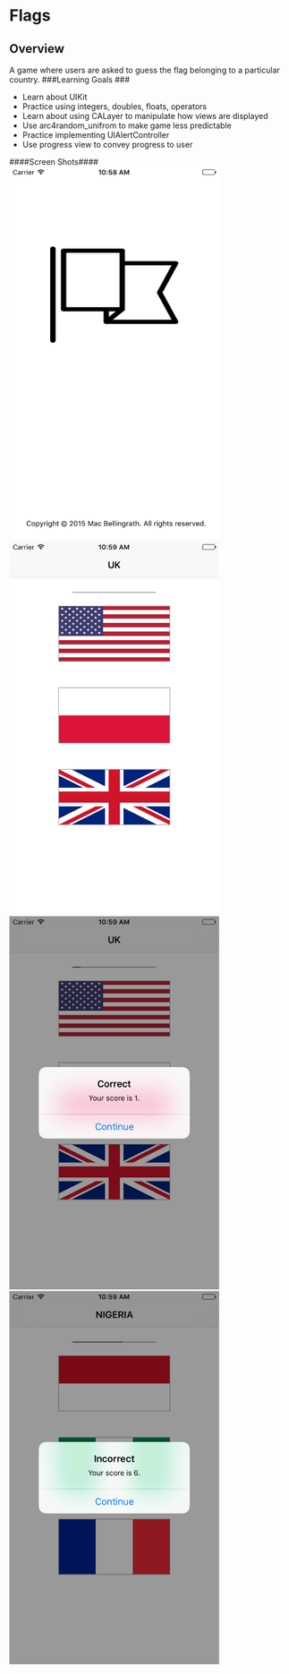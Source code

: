 # Flags #
## Overview ##
A game where users are asked to guess the flag belonging to a particular country. 
###Learning Goals ###
<ul>
    <li>Learn about UIKit</li>
    <li>Practice using integers, doubles, floats, operators </li>
    <li>Learn about using CALayer to manipulate how views are displayed</li>
    <li>Use arc4random_unifrom to make game less predictable </li>
    <li>Practice implementing UIAlertController</li>
    <li>Use progress view to convey progress to user </li> 
</ul>
####Screen Shots####
<img src="https://github.com/macbellingrath/Flags/blob/master/1.png" alt="Loading screen" height=667  width=375></img>
<img src="https://github.com/macbellingrath/Flags/blob/master/2.png" alt="Guessing example " height=667  width=375></img>
<img src="https://github.com/macbellingrath/Flags/blob/master/3.png" alt="Correct guess" height=667  width=375></img>
<img src="https://github.com/macbellingrath/Flags/blob/master/4.png" alt="Incorrect guess" height=667  width=375></img>
